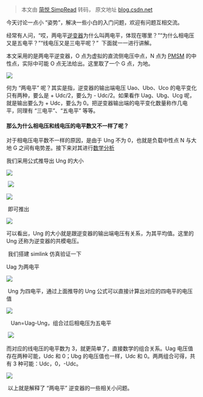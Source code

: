 > 本文由 [简悦 SimpRead](http://ksria.com/simpread/) 转码， 原文地址 [blog.csdn.net](https://blog.csdn.net/qq_45603496/article/details/124236544)

今天讨论一点小 “姿势”，解决一些小白的入门问题，欢迎有问题互相交流。

经常有人问，“哎，两电平[逆变器](https://so.csdn.net/so/search?q=%E9%80%86%E5%8F%98%E5%99%A8&spm=1001.2101.3001.7020)为什么叫两电平，体现在哪里？”“为什么相电压又是五电平？”“线电压又是三电平呢？”  下面就一一进行讲解。

本文采用的是两电平逆变器，O 点为虚拟的直流侧电压中点，N 点为 [PMSM](https://so.csdn.net/so/search?q=PMSM&spm=1001.2101.3001.7020) 的中性点，实际中可能 O 点无法给出。这里取了一个 G 点，为地。

![](https://i-blog.csdnimg.cn/blog_migrate/69e2dbd82acf35fe109f3b356549c377.png)

何为 “两电平” 呢？其实是指，逆变器的输出端电压 Uao、Ubo、Uco 的电平变化只有两种，要么是 + Udc/2，要么为 - Udc/2。如果看作 Uag、Ubg、Ucg 呢，就是输出要么为 + Udc，要么为 0。把逆变器输出端的电平变化数量称作几电平，同理有 “三电平”、“五电平” 等等。

#### 那么为什么相电压和线电压的电平数又不一样了呢？

对于相电压电平数不一样的原因，是由于 Ung 不为 0，也就是负载中性点 N 与大地 G 之间有电势差。接下来对其进行[数学分析](https://so.csdn.net/so/search?q=%E6%95%B0%E5%AD%A6%E5%88%86%E6%9E%90&spm=1001.2101.3001.7020)

我们采用公式推导出 Ung 的大小

![](https://i-blog.csdnimg.cn/blog_migrate/f9ecba4295d342b2e0f528b8f7209725.png)

 ![](https://i-blog.csdnimg.cn/blog_migrate/f2056cd1d63c9ab52bf93af25cc66109.png)

![](https://i-blog.csdnimg.cn/blog_migrate/6dd64a709f13e6bde5f70e8be3c63342.png)

 即可推出

![](https://i-blog.csdnimg.cn/blog_migrate/382814df9ef411eb7bea18096771a263.png)

可以看出，Ung 的大小就是跟逆变器的输出端电压有关系，为其平均值。这里的 Ung 还称为逆变器的共模电压。

 我们搭建 simlink 仿真验证一下

Uag 为两电平

![](https://i-blog.csdnimg.cn/blog_migrate/9b071f5429e4af7c72c1462d9e1ef8e6.png)

 Ung 为四电平，通过上面推导的 Ung 公式可以直接计算出对应的四电平的电压值

![](https://i-blog.csdnimg.cn/blog_migrate/37600d3f4d24219830fdf64f331ac794.png)

   Uan=Uag-Ung，组合过后相电压为五电平

 ![](https://i-blog.csdnimg.cn/blog_migrate/257b575f820c6e213f231ef5c57db29f.png)

而对应的线电压的电平数为 3，就更简单了，直接数学的组合关系。Uag 电压值存在两种可能，Udc 和 0；Ubg 的电压值也一样，Udc 和 0。两两组合可得，共有 3 种可能：Udc，0，-Udc。

![](https://i-blog.csdnimg.cn/blog_migrate/902feb64863355b4e0f373153db41fa0.png)

 以上就是解释了 “两电平” 逆变器的一些相关小问题。
